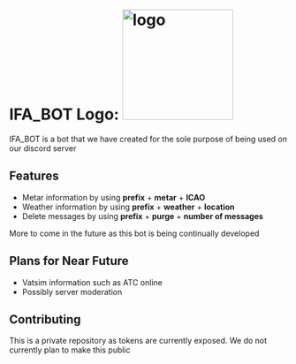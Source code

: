 # IFA_BOT Logo: <img src="https://infiniteairways.xyz/inifnity1black.png" alt="logo" width="200"/>

IFA_BOT is a bot that we have created for the sole purpose of being used on our discord server

## Features
* Metar information by using **prefix** + **metar** + **ICAO**
* Weather information by using **prefix** + **weather** + **location**
* Delete messages by using **prefix** + **purge** + **number of messages**

More to come in the future as this bot is being continually developed

## Plans for Near Future
* Vatsim information such as ATC online
* Possibly server moderation

## Contributing
This is a private repository as tokens are currently exposed. We do not currently plan to make this public

